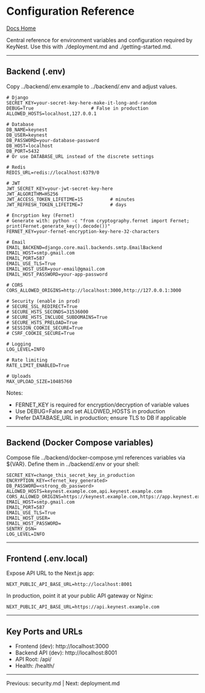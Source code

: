 # Configuration Reference

[Docs Home](index.md)

Central reference for environment variables and configuration required by KeyNest. Use this with ./deployment.md and ./getting-started.md.

---

## Backend (.env)

Copy ../backend/.env.example to ../backend/.env and adjust values.

```
# Django
SECRET_KEY=your-secret-key-here-make-it-long-and-random
DEBUG=True                     # False in production
ALLOWED_HOSTS=localhost,127.0.0.1

# Database
DB_NAME=keynest
DB_USER=keynest
DB_PASSWORD=your-database-password
DB_HOST=localhost
DB_PORT=5432
# Or use DATABASE_URL instead of the discrete settings

# Redis
REDIS_URL=redis://localhost:6379/0

# JWT
JWT_SECRET_KEY=your-jwt-secret-key-here
JWT_ALGORITHM=HS256
JWT_ACCESS_TOKEN_LIFETIME=15          # minutes
JWT_REFRESH_TOKEN_LIFETIME=7          # days

# Encryption key (Fernet)
# Generate with: python -c "from cryptography.fernet import Fernet; print(Fernet.generate_key().decode())"
FERNET_KEY=your-fernet-encryption-key-here-32-characters

# Email
EMAIL_BACKEND=django.core.mail.backends.smtp.EmailBackend
EMAIL_HOST=smtp.gmail.com
EMAIL_PORT=587
EMAIL_USE_TLS=True
EMAIL_HOST_USER=your-email@gmail.com
EMAIL_HOST_PASSWORD=your-app-password

# CORS
CORS_ALLOWED_ORIGINS=http://localhost:3000,http://127.0.0.1:3000

# Security (enable in prod)
# SECURE_SSL_REDIRECT=True
# SECURE_HSTS_SECONDS=31536000
# SECURE_HSTS_INCLUDE_SUBDOMAINS=True
# SECURE_HSTS_PRELOAD=True
# SESSION_COOKIE_SECURE=True
# CSRF_COOKIE_SECURE=True

# Logging
LOG_LEVEL=INFO

# Rate limiting
RATE_LIMIT_ENABLED=True

# Uploads
MAX_UPLOAD_SIZE=10485760
```

Notes:

- FERNET_KEY is required for encryption/decryption of variable values
- Use DEBUG=False and set ALLOWED_HOSTS in production
- Prefer DATABASE_URL in production; ensure TLS to DB if applicable

---

## Backend (Docker Compose variables)

Compose file ../backend/docker-compose.yml references variables via ${VAR}. Define them in ../backend/.env or your shell:

```
SECRET_KEY=change_this_secret_key_in_production
ENCRYPTION_KEY=<fernet_key_generated>
DB_PASSWORD=<strong_db_password>
ALLOWED_HOSTS=keynest.example.com,api.keynest.example.com
CORS_ALLOWED_ORIGINS=https://keynest.example.com,https://app.keynest.example.com
EMAIL_HOST=smtp.gmail.com
EMAIL_PORT=587
EMAIL_USE_TLS=True
EMAIL_HOST_USER=
EMAIL_HOST_PASSWORD=
SENTRY_DSN=
LOG_LEVEL=INFO
```

---

## Frontend (.env.local)

Expose API URL to the Next.js app:

```
NEXT_PUBLIC_API_BASE_URL=http://localhost:8001
```

In production, point it at your public API gateway or Nginx:

```
NEXT_PUBLIC_API_BASE_URL=https://api.keynest.example.com
```

---

## Key Ports and URLs

- Frontend (dev): http://localhost:3000
- Backend API (dev): http://localhost:8001
- API Root: /api/
- Health: /health/

---

Previous: security.md | Next: deployment.md
